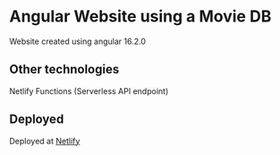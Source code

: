 # Angular Website using a Movie DB

Website created using angular 16.2.0

## Other technologies

Netlify Functions (Serverless API endpoint)

## Deployed

Deployed at [Netlify](https://movie-website-with-angular.netlify.app/)
